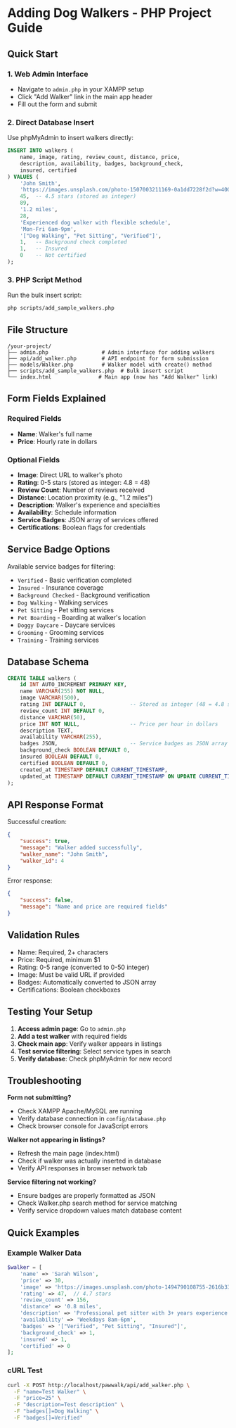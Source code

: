 # Adding Dog Walkers - PHP Project Guide

## Quick Start

### 1. Web Admin Interface
- Navigate to `admin.php` in your XAMPP setup
- Click "Add Walker" link in the main app header
- Fill out the form and submit

### 2. Direct Database Insert
Use phpMyAdmin to insert walkers directly:

```sql
INSERT INTO walkers (
    name, image, rating, review_count, distance, price, 
    description, availability, badges, background_check, 
    insured, certified
) VALUES (
    'John Smith',
    'https://images.unsplash.com/photo-1507003211169-0a1dd7228f2d?w=400&h=400&fit=crop&crop=face',
    45,  -- 4.5 stars (stored as integer)
    89,
    '1.2 miles',
    28,
    'Experienced dog walker with flexible schedule',
    'Mon-Fri 6am-9pm',
    '["Dog Walking", "Pet Sitting", "Verified"]',
    1,   -- Background check completed
    1,   -- Insured
    0    -- Not certified
);
```

### 3. PHP Script Method
Run the bulk insert script:
```bash
php scripts/add_sample_walkers.php
```

## File Structure

```
/your-project/
├── admin.php                 # Admin interface for adding walkers
├── api/add_walker.php        # API endpoint for form submission
├── models/Walker.php         # Walker model with create() method
├── scripts/add_sample_walkers.php  # Bulk insert script
└── index.html               # Main app (now has "Add Walker" link)
```

## Form Fields Explained

### Required Fields
- **Name**: Walker's full name
- **Price**: Hourly rate in dollars

### Optional Fields
- **Image**: Direct URL to walker's photo
- **Rating**: 0-5 stars (stored as integer: 4.8 = 48)
- **Review Count**: Number of reviews received
- **Distance**: Location proximity (e.g., "1.2 miles")
- **Description**: Walker's experience and specialties
- **Availability**: Schedule information
- **Service Badges**: JSON array of services offered
- **Certifications**: Boolean flags for credentials

## Service Badge Options

Available service badges for filtering:
- `Verified` - Basic verification completed
- `Insured` - Insurance coverage
- `Background Checked` - Background verification
- `Dog Walking` - Walking services
- `Pet Sitting` - Pet sitting services
- `Pet Boarding` - Boarding at walker's location
- `Doggy Daycare` - Daycare services
- `Grooming` - Grooming services
- `Training` - Training services

## Database Schema

```sql
CREATE TABLE walkers (
    id INT AUTO_INCREMENT PRIMARY KEY,
    name VARCHAR(255) NOT NULL,
    image VARCHAR(500),
    rating INT DEFAULT 0,              -- Stored as integer (48 = 4.8 stars)
    review_count INT DEFAULT 0,
    distance VARCHAR(50),
    price INT NOT NULL,                -- Price per hour in dollars
    description TEXT,
    availability VARCHAR(255),
    badges JSON,                       -- Service badges as JSON array
    background_check BOOLEAN DEFAULT 0,
    insured BOOLEAN DEFAULT 0,
    certified BOOLEAN DEFAULT 0,
    created_at TIMESTAMP DEFAULT CURRENT_TIMESTAMP,
    updated_at TIMESTAMP DEFAULT CURRENT_TIMESTAMP ON UPDATE CURRENT_TIMESTAMP
);
```

## API Response Format

Successful creation:
```json
{
    "success": true,
    "message": "Walker added successfully",
    "walker_name": "John Smith",
    "walker_id": 4
}
```

Error response:
```json
{
    "success": false,
    "message": "Name and price are required fields"
}
```

## Validation Rules

- Name: Required, 2+ characters
- Price: Required, minimum $1
- Rating: 0-5 range (converted to 0-50 integer)
- Image: Must be valid URL if provided
- Badges: Automatically converted to JSON array
- Certifications: Boolean checkboxes

## Testing Your Setup

1. **Access admin page**: Go to `admin.php`
2. **Add a test walker** with required fields
3. **Check main app**: Verify walker appears in listings
4. **Test service filtering**: Select service types in search
5. **Verify database**: Check phpMyAdmin for new record

## Troubleshooting

**Form not submitting?**
- Check XAMPP Apache/MySQL are running
- Verify database connection in `config/database.php`
- Check browser console for JavaScript errors

**Walker not appearing in listings?**
- Refresh the main page (index.html)
- Check if walker was actually inserted in database
- Verify API responses in browser network tab

**Service filtering not working?**
- Ensure badges are properly formatted as JSON
- Check Walker.php search method for service matching
- Verify service dropdown values match database content

## Quick Examples

### Example Walker Data
```php
$walker = [
    'name' => 'Sarah Wilson',
    'price' => 30,
    'image' => 'https://images.unsplash.com/photo-1494790108755-2616b332c371?w=400',
    'rating' => 47,  // 4.7 stars
    'review_count' => 156,
    'distance' => '0.8 miles',
    'description' => 'Professional pet sitter with 3+ years experience',
    'availability' => 'Weekdays 8am-6pm',
    'badges' => '["Verified", "Pet Sitting", "Insured"]',
    'background_check' => 1,
    'insured' => 1,
    'certified' => 0
];
```

### cURL Test
```bash
curl -X POST http://localhost/pawwalk/api/add_walker.php \
  -F "name=Test Walker" \
  -F "price=25" \
  -F "description=Test description" \
  -F "badges[]=Dog Walking" \
  -F "badges[]=Verified"
```